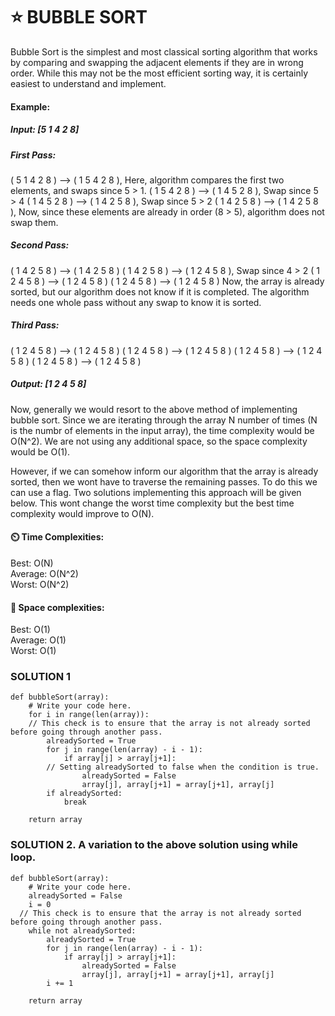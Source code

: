 # ⭐ BUBBLE SORT

Bubble Sort is the simplest and most classical sorting algorithm that works by comparing and swapping the adjacent elements if they are in wrong order. While this may not be the most efficient sorting way, it is certainly easiest to understand and implement.

#### Example: 

##### Input: [5 1 4 2 8]

##### First Pass: 
( 5 1 4 2 8 ) –> ( 1 5 4 2 8 ), Here, algorithm compares the first two elements, and swaps since 5 > 1. 
( 1 5 4 2 8 ) –>  ( 1 4 5 2 8 ), Swap since 5 > 4 
( 1 4 5 2 8 ) –>  ( 1 4 2 5 8 ), Swap since 5 > 2 
( 1 4 2 5 8 ) –> ( 1 4 2 5 8 ), Now, since these elements are already in order (8 > 5), algorithm does not swap them.

##### Second Pass: 
( 1 4 2 5 8 ) –> ( 1 4 2 5 8 ) 
( 1 4 2 5 8 ) –> ( 1 2 4 5 8 ), Swap since 4 > 2 
( 1 2 4 5 8 ) –> ( 1 2 4 5 8 ) 
( 1 2 4 5 8 ) –>  ( 1 2 4 5 8 ) 
Now, the array is already sorted, but our algorithm does not know if it is completed. The algorithm needs one whole pass without any swap to know it is sorted.

##### Third Pass: 
( 1 2 4 5 8 ) –> ( 1 2 4 5 8 ) 
( 1 2 4 5 8 ) –> ( 1 2 4 5 8 ) 
( 1 2 4 5 8 ) –> ( 1 2 4 5 8 ) 
( 1 2 4 5 8 ) –> ( 1 2 4 5 8 ) 

##### Output: [1 2 4 5 8]

Now, generally we would resort to the above method of implementing bubble sort. Since we are iterating through the array N number of times (N is the numbr of elements in the input array), the time complexity would be O(N^2). We are not using any additional space, so the space complexity would be O(1).

However, if we can somehow inform our algorithm that the array is already sorted, then we wont have to traverse the remaining passes. To do this we can use a flag. Two solutions implementing this approach will be given below. This wont change the worst time complexity but the best time complexity would improve to O(N).

#### ⏲️ Time Complexities:
Best: O(N)
<br/>
Average: O(N^2)
<br/>
Worst: O(N^2)

#### 👾 Space complexities:
Best: O(1)
<br/>
Average: O(1)
<br/>
Worst: O(1)

### SOLUTION 1
```
def bubbleSort(array):
    # Write your code here.
    for i in range(len(array)):
    // This check is to ensure that the array is not already sorted before going through another pass.
		alreadySorted = True
		for j in range(len(array) - i - 1):
			if array[j] > array[j+1]:
        // Setting alreadySorted to false when the condition is true.
				alreadySorted = False
				array[j], array[j+1] = array[j+1], array[j]
		if alreadySorted:
			break
			
	return array
```

### SOLUTION 2. A variation to the above solution using while loop.
```
def bubbleSort(array):
    # Write your code here.
    alreadySorted = False
	i = 0
  // This check is to ensure that the array is not already sorted before going through another pass.
	while not alreadySorted:
		alreadySorted = True
		for j in range(len(array) - i - 1):
			if array[j] > array[j+1]:
				alreadySorted = False
				array[j], array[j+1] = array[j+1], array[j]
		i += 1
		
	return array
```
